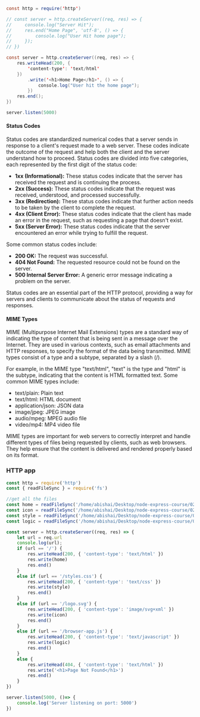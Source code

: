 ```java
const http = require('http')

// const server = http.createServer((req, res) => {
//     console.log("Server Hit");
//     res.end("Home Page", 'utf-8', () => {
//         console.log("User Hit home page");
//     });
// })

const server = http.createServer((req, res) => {
    res.writeHead(200, {
        'content-type': 'text/html'
    })
        .write('<h1>Home Page</h1>', () => {
            console.log("User hit the home page");
        })
    res.end();
})

server.listen(5000)
```

#### Status Codes
Status codes are standardized numerical codes that a server sends in response to a client's request made to a web server. These codes indicate the outcome of the request and help both the client and the server understand how to proceed. Status codes are divided into five categories, each represented by the first digit of the status code:

- **1xx (Informational):** These status codes indicate that the server has received the request and is continuing the process.
- **2xx (Success):** These status codes indicate that the request was received, understood, and processed successfully.
- **3xx (Redirection):** These status codes indicate that further action needs to be taken by the client to complete the request.
- **4xx (Client Error):** These status codes indicate that the client has made an error in the request, such as requesting a page that doesn't exist.
- **5xx (Server Error):** These status codes indicate that the server encountered an error while trying to fulfill the request.

Some common status codes include:

- **200 OK:** The request was successful.
- **404 Not Found:** The requested resource could not be found on the server.
- **500 Internal Server Error:** A generic error message indicating a problem on the server.

Status codes are an essential part of the HTTP protocol, providing a way for servers and clients to communicate about the status of requests and responses.
#### MIME Types
MIME (Multipurpose Internet Mail Extensions) types are a standard way of indicating the type of content that is being sent in a message over the Internet. They are used in various contexts, such as email attachments and HTTP responses, to specify the format of the data being transmitted. MIME types consist of a type and a subtype, separated by a slash (/). 

For example, in the MIME type "text/html", "text" is the type and "html" is the subtype, indicating that the content is HTML formatted text. Some common MIME types include:

- text/plain: Plain text
- text/html: HTML document
- application/json: JSON data
- image/jpeg: JPEG image
- audio/mpeg: MPEG audio file
- video/mp4: MP4 video file

MIME types are important for web servers to correctly interpret and handle different types of files being requested by clients, such as web browsers. They help ensure that the content is delivered and rendered properly based on its format.

### HTTP app
```js
const http = require('http')
const { readFileSync } = require('fs')

//get all the files
const home = readFileSync('/home/abishai/Desktop/node-express-course/02-express-tutorial/navbar-app/index.html')
const icon = readFileSync('/home/abishai/Desktop/node-express-course/02-express-tutorial/navbar-app/logo.svg')
const style = readFileSync('/home/abishai/Desktop/node-express-course/02-express-tutorial/navbar-app/styles.css')
const logic = readFileSync('/home/abishai/Desktop/node-express-course/02-express-tutorial/navbar-app/browser-app.js')

const server = http.createServer((req, res) => {
    let url = req.url
    console.log(url);
    if (url == '/') {
        res.writeHead(200, { 'content-type': 'text/html' })
        res.write(home)
        res.end()
    }
    else if (url == '/styles.css') {
        res.writeHead(200, { 'content-type': 'text/css' })
        res.write(style)
        res.end()
    }
    else if (url == '/logo.svg') {
        res.writeHead(200, { 'content-type': 'image/svg+xml' })
        res.write(icon)
        res.end()
    }
    else if (url == '/browser-app.js') {
        res.writeHead(200, { 'content-type': 'text/javascript' })
        res.write(logic)
        res.end()
    }
    else {
        res.writeHead(404, { 'content-type': 'text/html' })
        res.write('<h1>Page Not Found</h1>')
        res.end()
    }
})

server.listen(5000, ()=> {
	console.log('Server listening on port: 5000')
})
```